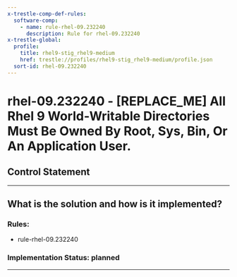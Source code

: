 ```yaml
---
x-trestle-comp-def-rules:
  software-comp:
    - name: rule-rhel-09.232240
      description: Rule for rhel-09.232240
x-trestle-global:
  profile:
    title: rhel9-stig_rhel9-medium
    href: trestle://profiles/rhel9-stig_rhel9-medium/profile.json
  sort-id: rhel-09.232240
---
```


# rhel-09.232240 - \[REPLACE_ME\] All Rhel 9 World-Writable Directories Must Be Owned By Root, Sys, Bin, Or An Application User.

## Control Statement

______________________________________________________________________

## What is the solution and how is it implemented?

<!-- For implementation status enter one of: implemented, partial, planned, alternative, not-applicable -->

<!-- Note that the list of rules under ### Rules: is read-only and changes will not be captured after assembly to JSON -->

<!-- Add control implementation description here for control: rhel-09.232240 -->

### Rules:

  - rule-rhel-09.232240

### Implementation Status: planned

______________________________________________________________________
